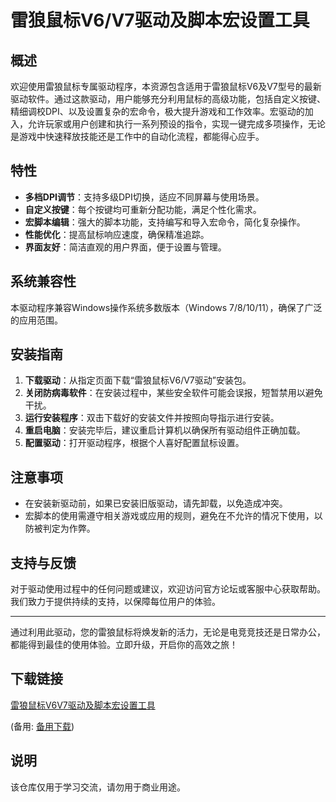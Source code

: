# 雷狼鼠标V6/V7驱动及脚本宏设置工具

## 概述

欢迎使用雷狼鼠标专属驱动程序，本资源包含适用于雷狼鼠标V6及V7型号的最新驱动软件。通过这款驱动，用户能够充分利用鼠标的高级功能，包括自定义按键、精细调校DPI、以及设置复杂的宏命令，极大提升游戏和工作效率。宏驱动的加入，允许玩家或用户创建和执行一系列预设的指令，实现一键完成多项操作，无论是游戏中快速释放技能还是工作中的自动化流程，都能得心应手。

## 特性

- **多档DPI调节**：支持多级DPI切换，适应不同屏幕与使用场景。
- **自定义按键**：每个按键均可重新分配功能，满足个性化需求。
- **宏脚本编辑**：强大的脚本功能，支持编写和导入宏命令，简化复杂操作。
- **性能优化**：提高鼠标响应速度，确保精准追踪。
- **界面友好**：简洁直观的用户界面，便于设置与管理。

## 系统兼容性

本驱动程序兼容Windows操作系统多数版本（Windows 7/8/10/11），确保了广泛的应用范围。

## 安装指南

1. **下载驱动**：从指定页面下载“雷狼鼠标V6/V7驱动”安装包。
2. **关闭防病毒软件**：在安装过程中，某些安全软件可能会误报，短暂禁用以避免干扰。
3. **运行安装程序**：双击下载好的安装文件并按照向导指示进行安装。
4. **重启电脑**：安装完毕后，建议重启计算机以确保所有驱动组件正确加载。
5. **配置驱动**：打开驱动程序，根据个人喜好配置鼠标设置。

## 注意事项

- 在安装新驱动前，如果已安装旧版驱动，请先卸载，以免造成冲突。
- 宏脚本的使用需遵守相关游戏或应用的规则，避免在不允许的情况下使用，以防被判定为作弊。

## 支持与反馈

对于驱动使用过程中的任何问题或建议，欢迎访问官方论坛或客服中心获取帮助。我们致力于提供持续的支持，以保障每位用户的体验。

---

通过利用此驱动，您的雷狼鼠标将焕发新的活力，无论是电竞竞技还是日常办公，都能得到最佳的使用体验。立即升级，开启你的高效之旅！

## 下载链接
[雷狼鼠标V6V7驱动及脚本宏设置工具](https://pan.quark.cn/s/40564d0fd97d) 

(备用: [备用下载](https://pan.baidu.com/s/1Sf4rSKwXZXd91JwDTaUPeA?pwd=1234))

## 说明

该仓库仅用于学习交流，请勿用于商业用途。
